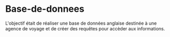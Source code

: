 # Base-de-donnees
L'objectif était de réaliser une base de données anglaise destinée à une agence de voyage et de créer des requêtes pour accèder aux informations.
